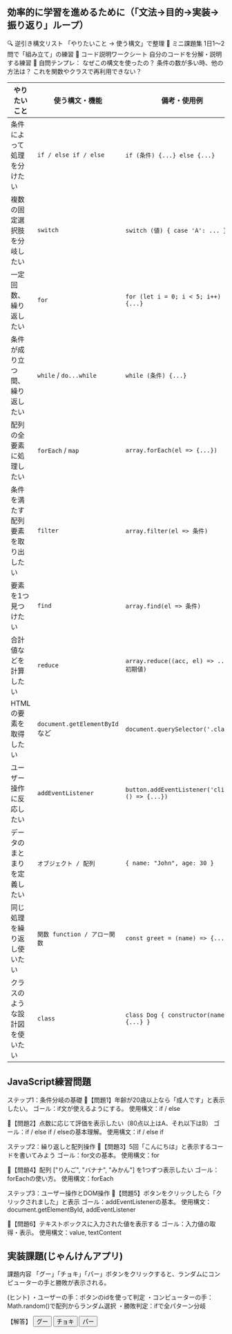 ## 効率的に学習を進めるために（「文法→目的→実装→振り返り」ループ）
  🔍 逆引き構文リスト	「やりたいこと → 使う構文」で整理
  📝 ミニ課題集	1日1〜2問で「組み立て」の練習
  📄 コード説明ワークシート	自分のコードを分解・説明する練習
  📌 自問テンプレ：
    なぜこの構文を使ったの？
    条件の数が多い時、他の方法は？
    これを関数やクラスで再利用できない？


| やりたいこと            | 使う構文・機能                      | 備考・使用例                                          |
| ----------------- | ---------------------------- | ----------------------------------------------- |
| 条件によって処理を分けたい     | `if / else if / else`        | `if (条件) {...} else {...}`                      |
| 複数の固定選択肢を分岐したい    | `switch`                     | `switch (値) { case 'A': ... }`                  |
| 一定回数、繰り返したい       | `for`                        | `for (let i = 0; i < 5; i++) {...}`             |
| 条件が成り立つ間、繰り返したい   | `while` / `do...while`       | `while (条件) {...}`                              |
| 配列の全要素に処理したい      | `forEach` / `map`            | `array.forEach(el => {...})`                    |
| 条件を満たす配列要素を取り出したい | `filter`                     | `array.filter(el => 条件)`                        |
| 要素を1つ見つけたい        | `find`                       | `array.find(el => 条件)`                          |
| 合計値などを計算したい       | `reduce`                     | `array.reduce((acc, el) => ..., 初期値)`           |
| HTMLの要素を取得したい     | `document.getElementById` など | `document.querySelector('.class')`              |
| ユーザー操作に反応したい      | `addEventListener`           | `button.addEventListener('click', () => {...})` |
| データのまとまりを定義したい    | `オブジェクト / 配列`                | `{ name: "John", age: 30 }`                     |
| 同じ処理を繰り返し使いたい     | `関数 function / アロー関数`        | `const greet = (name) => {...}`                 |
| クラスのような設計図を使いたい   | `class`                      | `class Dog { constructor(name) {...} }`         |


## JavaScript練習問題
ステップ1：条件分岐の基礎
📝【問題1】年齢が20歳以上なら「成人です」と表示したい。
ゴール：if文が使えるようにする。
使用構文：if / else

📝【問題2】点数に応じて評価を表示したい（80点以上はA、それ以下はB）
ゴール：if / else if / elseの基本理解。
使用構文：if / else if

ステップ2：繰り返しと配列操作
📝【問題3】5回「こんにちは」と表示するコードを書いてみよう
ゴール：for文の基本。
使用構文：for

📝【問題4】配列 ["りんご", "バナナ", "みかん"] を1つずつ表示したい
ゴール：forEachの使い方。
使用構文：forEach

ステップ3：ユーザー操作とDOM操作
📝【問題5】ボタンをクリックしたら「クリックされました」と表示
ゴール：addEventListenerの基本。
使用構文：document.getElementById, addEventListener

📝【問題6】テキストボックスに入力された値を表示する
ゴール：入力値の取得・表示。
使用構文：value, textContent

## 実装課題(じゃんけんアプリ)
課題内容
「グー」「チョキ」「パー」ボタンをクリックすると、ランダムにコンピューターの手と勝敗が表示される。

(ヒント)
・ユーザーの手：ボタンのidを使って判定
・コンピューターの手：Math.random()で配列からランダム選択
・勝敗判定：ifで全パターン分岐

【解答】
<button id="rock">グー</button>
<button id="scissors">チョキ</button>
<button id="paper">パー</button>
<p id="result"></p>

<script>
  const hands = ["rock", "scissors", "paper"];
  const resultText = document.getElementById("result");

  document.querySelectorAll("button").forEach(btn => {
    btn.addEventListener("click", () => {
      const userHand = btn.id;
      const computerHand = hands[Math.floor(Math.random() * 3)];

      let result = "";
      if (userHand === computerHand) {
        result = "あいこ";
      } else if (
        (userHand === "rock" && computerHand === "scissors") ||
        (userHand === "scissors" && computerHand === "paper") ||
        (userHand === "paper" && computerHand === "rock")
      ) {
        result = "あなたの勝ち！";
      } else {
        result = "あなたの負け！";
      }

      resultText.textContent = `あなた: ${userHand} / 相手: ${computerHand} → ${result}`;
    });
  });
</script>